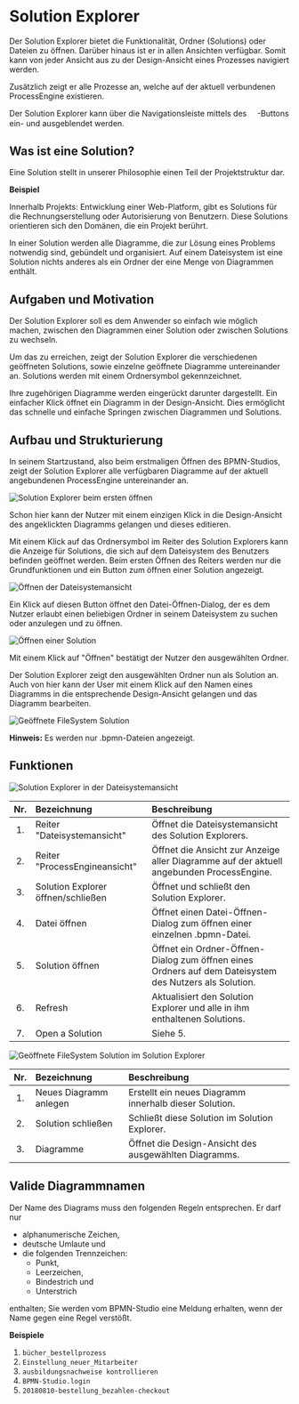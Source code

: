 # Solution Explorer

Der Solution Explorer bietet die Funktionalität, Ordner (Solutions) oder Dateien
zu öffnen. Darüber hinaus ist er in allen Ansichten verfügbar. Somit kann von
jeder Ansicht aus zu der Design-Ansicht eines Prozesses navigiert werden.

Zusätzlich zeigt er alle Prozesse an, welche auf der aktuell verbundenen
ProcessEngine existieren.

Der Solution Explorer kann über die Navigationsleiste mittels des
<img src="icons/project-diagram-solid.svg" width="15" height="15" align="center">-Buttons
ein- und ausgeblendet werden.

## Was ist eine Solution?

Eine Solution stellt in unserer Philosophie einen Teil der Projektstruktur dar.

**Beispiel**

Innerhalb Projekts: Entwicklung einer Web-Platform, gibt es Solutions für die
Rechnungserstellung oder Autorisierung von Benutzern. Diese Solutions
orientieren sich den Domänen, die ein Projekt berührt.

In einer Solution werden alle Diagramme, die zur Lösung eines Problems
notwendig sind, gebündelt und organisiert. Auf einem Dateisystem ist eine
Solution nichts anderes als ein Ordner der eine Menge von Diagrammen enthält.

## Aufgaben und Motivation

Der Solution Explorer soll es dem Anwender so einfach wie möglich machen,
zwischen den Diagrammen einer Solution oder zwischen Solutions zu wechseln.

Um das zu erreichen, zeigt der Solution Explorer die verschiedenen geöffneten
Solutions, sowie einzelne geöffnete Diagramme untereinander an. Solutions
werden mit einem Ordnersymbol gekennzeichnet.

Ihre zugehörigen Diagramme werden eingerückt darunter dargestellt. Ein
einfacher Klick öffnet ein Diagramm in der Design-Ansicht. Dies ermöglicht das
schnelle und einfache Springen zwischen Diagrammen und Solutions.

## Aufbau und Strukturierung

In seinem Startzustand, also beim erstmaligen Öffnen des BPMN-Studios, zeigt der
Solution Explorer alle verfügbaren Diagramme auf der aktuell angebundenen
ProcessEngine untereinander an.

![Solution Explorer beim ersten öffnen](./first_opening.png)

Schon hier kann der Nutzer mit einem einzigen Klick in die Design-Ansicht des
angeklickten Diagramms gelangen und dieses editieren.

Mit einem Klick auf das Ordnersymbol im Reiter des Solution Explorers kann
die Anzeige für Solutions, die sich auf dem Dateisystem des Benutzers befinden
geöffnet werden. Beim ersten Öffnen des Reiters werden nur die Grundfunktionen
und ein Button zum öffnen einer Solution angezeigt.

![Öffnen der Dateisystemansicht](./first_opening_file_system.png)

Ein Klick auf diesen Button öffnet den Datei-Öffnen-Dialog, der es dem Nutzer
erlaubt einen beliebigen Ordner in seinem Dateisystem zu suchen oder anzulegen
und zu öffnen.

![Öffnen einer Solution](./open_solution_dialog.png)

Mit einem Klick auf "Öffnen" bestätigt der Nutzer den ausgewählten Ordner.

Der Solution Explorer zeigt den ausgewählten Ordner nun als Solution an.
Auch von hier kann der User mit einem Klick auf den Namen eines Diagramms in die
entsprechende Design-Ansicht gelangen und das Diagramm bearbeiten.

![Geöffnete FileSystem Solution](./opened_file_system_solution.png)

**Hinweis:** Es werden nur .bpmn-Dateien angezeigt.

## Funktionen

![Solution Explorer in der Dateisystemansicht](./solution_explorer_file_system.png)

| Nr. | Bezeichnung                        | Beschreibung                                                                                           |
|:---:|:-----------------------------------|:-------------------------------------------------------------------------------------------------------|
| 1.  | Reiter "Dateisystemansicht"        | Öffnet die Dateisystemansicht des Solution Explorers.                                                  |
| 2.  | Reiter "ProcessEngineansicht"      | Öffnet die Ansicht zur Anzeige aller Diagramme auf der aktuell angebunden ProcessEngine.               |
| 3.  | Solution Explorer öffnen/schließen | Öffnet und schließt den Solution Explorer.                                                             |
| 4.  | Datei öffnen                       | Öffnet einen Datei-Öffnen-Dialog zum öffnen einer einzelnen .bpmn-Datei.                               |
| 5.  | Solution öffnen                    | Öffnet ein Ordner-Öffnen-Dialog zum öffnen eines Ordners auf dem Dateisystem des Nutzers als Solution. |
| 6.  | Refresh                            | Aktualisiert den Solution Explorer und alle in ihm enthaltenen Solutions.                              |
| 7.  | Open a Solution                    | Siehe 5.                                                                                               |

![Geöffnete FileSystem Solution im Solution Explorer](./filesystem_solution.png)

| Nr. | Bezeichnung            | Beschreibung                                           |
|:---:|:-----------------------|:-------------------------------------------------------|
| 1.  | Neues Diagramm anlegen | Erstellt ein neues Diagramm innerhalb dieser Solution. |
| 2.  | Solution schließen     | Schließt diese Solution im Solution Explorer.          |
| 3.  | Diagramme              | Öffnet die Design-Ansicht des ausgewählten Diagramms.  |

## Valide Diagrammnamen

Der Name des Diagrams muss den folgenden Regeln entsprechen.
Er darf nur

- alphanumerische Zeichen,
- deutsche Umlaute und
- die folgenden Trennzeichen:
  - Punkt,
  - Leerzeichen,
  - Bindestrich und
  - Unterstrich

enthalten; Sie werden vom BPMN-Studio eine Meldung erhalten, wenn der Name
gegen eine Regel verstößt.

**Beispiele**

1. `bücher_bestellprozess`
1. `Einstellung_neuer_Mitarbeiter`
1. `ausbildungsnachweise kontrollieren`
1. `BPMN-Studio.login`
1. `20180810-bestellung_bezahlen-checkout`
